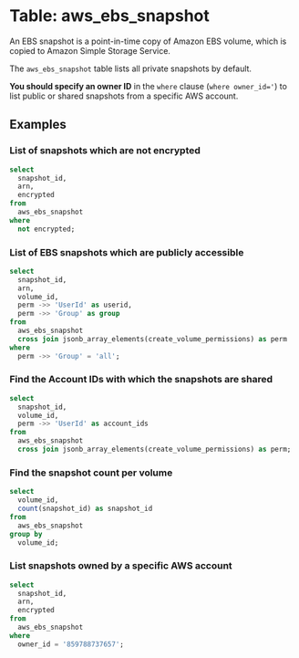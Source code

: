 # Table: aws_ebs_snapshot

An EBS snapshot is a point-in-time copy of Amazon EBS volume, which is copied to Amazon Simple Storage Service.

The `aws_ebs_snapshot` table lists all private snapshots by default.

**You should specify an owner ID** in the `where` clause (`where owner_id='`) to list public or shared snapshots from a specific AWS account.

## Examples

### List of snapshots which are not encrypted

```sql
select
  snapshot_id,
  arn,
  encrypted
from
  aws_ebs_snapshot
where
  not encrypted;
```

### List of EBS snapshots which are publicly accessible

```sql
select
  snapshot_id,
  arn,
  volume_id,
  perm ->> 'UserId' as userid,
  perm ->> 'Group' as group
from
  aws_ebs_snapshot
  cross join jsonb_array_elements(create_volume_permissions) as perm
where
  perm ->> 'Group' = 'all';
```

### Find the Account IDs with which the snapshots are shared

```sql
select
  snapshot_id,
  volume_id,
  perm ->> 'UserId' as account_ids
from
  aws_ebs_snapshot
  cross join jsonb_array_elements(create_volume_permissions) as perm;
```

### Find the snapshot count per volume

```sql
select
  volume_id,
  count(snapshot_id) as snapshot_id
from
  aws_ebs_snapshot
group by
  volume_id;
```

### List snapshots owned by a specific AWS account

```sql
select
  snapshot_id,
  arn,
  encrypted
from
  aws_ebs_snapshot
where
  owner_id = '859788737657';
```
